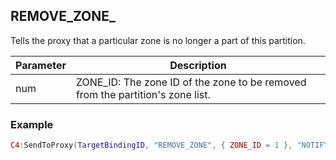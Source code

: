 ## REMOVE\_ZONE\_

Tells the proxy that a particular zone is no longer a part of this partition.


| Parameter | Description |
| --- | --- |
| num | ZONE\_ID: The zone ID of the zone to be removed from the partition's zone list. |


### Example

```lua
C4:SendToProxy(TargetBindingID, "REMOVE_ZONE", { ZONE_ID = 1 }, "NOTIFY")
```
